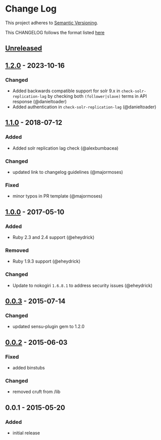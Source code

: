 # Change Log
This project adheres to [Semantic Versioning](http://semver.org/).

This CHANGELOG follows the format listed [here](https://github.com/sensu-plugins/community/blob/master/HOW_WE_CHANGELOG.md)

## [Unreleased]

## [1.2.0] - 2023-10-16
### Changed
- Added backwards compatible support for solr 9.x in `check-solr-replication-lag` by checking both `(follower|slave)` terms in  API response (@danieltoader)
- Added authentication in `check-solr-replication-lag` (@danieltoader)

## [1.1.0] - 2018-07-12
### Added
- Added solr replication lag check (@alexbumbacea)

### Changed
- updated link to changelog guidelines (@majormoses)

### Fixed
- minor typos in PR template (@majormoses)

## [1.0.0] - 2017-05-10
### Added
- Ruby 2.3 and 2.4 support (@eheydrick)

### Removed
- Ruby 1.9.3 support (@eheydrick)

### Changed
- Update to nokogiri `1.6.8.1` to address security issues (@eheydrick)

## [0.0.3] - 2015-07-14
### Changed
- updated sensu-plugin gem to 1.2.0

## [0.0.2] - 2015-06-03
### Fixed
- added binstubs

### Changed
- removed cruft from /lib

## 0.0.1 - 2015-05-20
### Added
- initial release

[Unreleased]: https://github.com/sensu-plugins/sensu-plugins-solr/compare/1.2.0...HEAD
[1.2.0]: https://github.com/sensu-plugins/sensu-plugins-solr/compare/1.1.0...1.2.0
[1.1.0]: https://github.com/sensu-plugins/sensu-plugins-solr/compare/1.0.0...1.1.0
[1.0.0]: https://github.com/sensu-plugins/sensu-plugins-solr/compare/0.0.3...1.0.0
[0.0.3]: https://github.com/sensu-plugins/sensu-plugins-solr/compare/0.0.2...0.0.3
[0.0.2]: https://github.com/sensu-plugins/sensu-plugins-solr/compare/0.0.1...0.0.2
